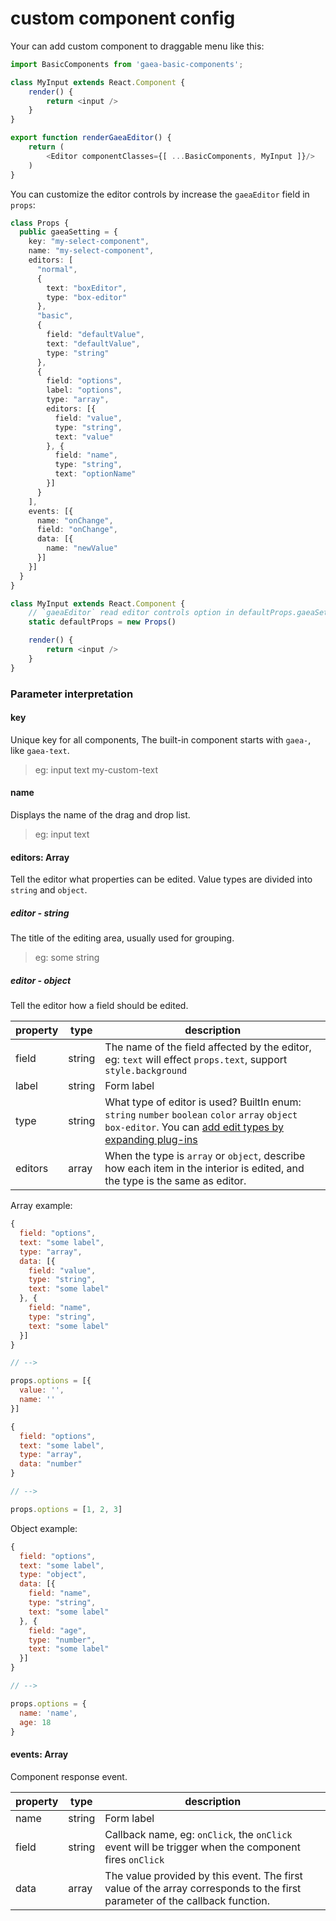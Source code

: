 # custom component config

Your can add custom component to draggable menu like this:

```typescript
import BasicComponents from 'gaea-basic-components';

class MyInput extends React.Component {
    render() {
        return <input />
    }
}

export function renderGaeaEditor() {
    return (
        <Editor componentClasses={[ ...BasicComponents, MyInput ]}/>
    )
}
```

You can customize the editor controls by increase the `gaeaEditor` field in `props`:

```typescript
class Props {
  public gaeaSetting = {
    key: "my-select-component",
    name: "my-select-component",
    editors: [
      "normal",
      {
        text: "boxEditor",
        type: "box-editor"
      },
      "basic",
      {
        field: "defaultValue",
        text: "defaultValue",
        type: "string"
      },
      {
        field: "options",
        label: "options",
        type: "array",
        editors: [{
          field: "value",
          type: "string",
          text: "value"
        }, {
          field: "name",
          type: "string",
          text: "optionName"
        }]
      }
    ],
    events: [{
      name: "onChange",
      field: "onChange",
      data: [{
        name: "newValue"
      }]
    }]
  }
}

class MyInput extends React.Component {
    // `gaeaEditor` read editor controls option in defaultProps.gaeaSetting field
    static defaultProps = new Props()

    render() {
        return <input />
    }
}
```

### Parameter interpretation

#### key

Unique key for all components, The built-in component starts with `gaea-`, like `gaea-text`.

> eg: input text my-custom-text

#### name

Displays the name of the drag and drop list.

> eg: input text

#### editors: Array

Tell the editor what properties can be edited. Value types are divided into `string` and `object`.

##### editor - string

The title of the editing area, usually used for grouping.

> eg: some string

##### editor - object

Tell the editor how a field should be edited.

| property | type | description |
|----|----|----|
| field | string | The name of the field affected by the editor, eg: `text` will effect `props.text`, support `style.background` |
| label | string | Form label |
| type | string | What type of editor is used? BuiltIn enum: `string` `number` `boolean` `color` `array` `object` `box-editor`. You can [add edit types by expanding plug-ins](custom-plugin.md) |
| editors | array | When the type is `array` or `object`, describe how each item in the interior is edited, and the type is the same as editor. |

Array example:

```javascript
{
  field: "options",
  text: "some label",
  type: "array",
  data: [{
    field: "value",
    type: "string",
    text: "some label"
  }, {
    field: "name",
    type: "string",
    text: "some label"
  }]
}

// -->

props.options = [{
  value: '',
  name: ''
}]
```

```javascript
{
  field: "options",
  text: "some label",
  type: "array",
  data: "number"
}

// -->

props.options = [1, 2, 3]
```

Object example:

```javascript
{
  field: "options",
  text: "some label",
  type: "object",
  data: [{
    field: "name",
    type: "string",
    text: "some label"
  }, {
    field: "age",
    type: "number",
    text: "some label"
  }]
}

// -->

props.options = {
  name: 'name',
  age: 18
}
```

#### events: Array

Component response event.

| property | type | description |
|----|----|----|
| name | string | Form label |
| field | string | Callback name, eg: `onClick`, the `onClick` event will be trigger when the component fires `onClick`  |
| data | array | The value provided by this event. The first value of the array corresponds to the first parameter of the callback function. |

